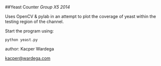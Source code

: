 ##Yeast Counter *Group X5 2014*

Uses OpenCV & pylab in an attempt to plot the coverage of yeast
within the testing region of the channel.

Start the program using:
```
python yeast.py
```

author:
Kacper Wardega

kacper@wardega.com
